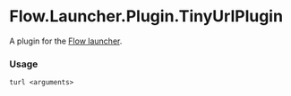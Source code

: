 Flow.Launcher.Plugin.TinyUrlPlugin
==================

A plugin for the [Flow launcher](https://github.com/Flow-Launcher/Flow.Launcher).

### Usage

    turl <arguments>